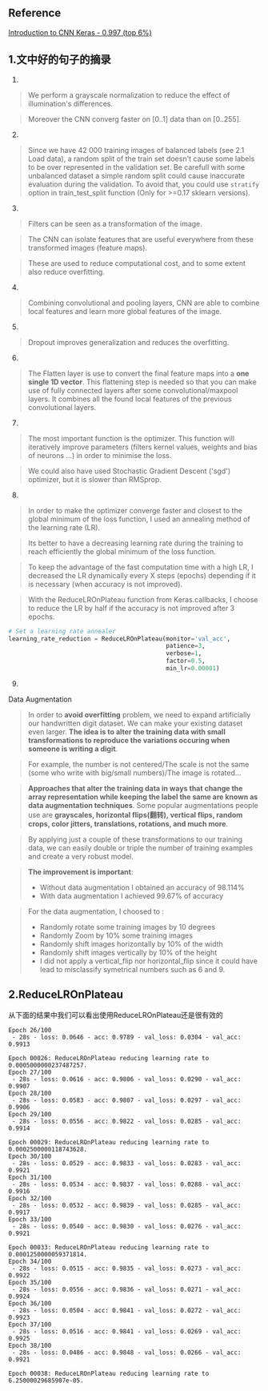 ## Reference
[Introduction to CNN Keras - 0.997 (top 6%)](https://www.kaggle.com/yassineghouzam/introduction-to-cnn-keras-0-997-top-6)

## 1.文中好的句子的摘录  

1. 
> We perform a grayscale normalization to reduce the effect of illumination's differences.   

> Moreover the CNN converg faster on [0..1] data than on [0..255].

2. 
> Since we have 42 000 training images of balanced labels (see 2.1 Load data), a random split of the train set doesn't cause some labels to be over represented in the validation set. Be carefull with some unbalanced dataset a simple random split could cause inaccurate evaluation during the validation. To avoid that, you could use `stratify` option in train_test_split function (Only for >=0.17 sklearn versions).

3. 
> Filters can be seen as a transformation of the image.   

> The CNN can isolate features that are useful everywhere from these transformed images (feature maps).  

> These are used to reduce computational cost, and to some extent also reduce overfitting. 

4. 
> Combining convolutional and pooling layers, CNN are able to combine local features and learn more global features of the image.

5. 
> Dropout improves generalization and reduces the overfitting.

6. 
> The Flatten layer is use to convert the final feature maps into a **one single 1D vector**. This flattening step is needed so that you can make use of fully connected layers after some convolutional/maxpool layers. It combines all the found local features of the previous convolutional layers.

7.
> The most important function is the optimizer. This function will iteratively improve parameters (filters kernel values, weights and bias of neurons ...) in order to minimise the loss.  

> We could also have used Stochastic Gradient Descent ('sgd') optimizer, but it is slower than RMSprop.

8.
> In order to make the optimizer converge faster and closest to the global minimum of the loss function, I used an annealing method of the learning rate (LR).  

> Its better to have a decreasing learning rate during the training to reach efficiently the global minimum of the loss function.  

> To keep the advantage of the fast computation time with a high LR, I decreased the LR dynamically every X steps (epochs) depending if it is necessary (when accuracy is not improved).  

> With the ReduceLROnPlateau function from Keras.callbacks, I choose to reduce the LR by half if the accuracy is not improved after 3 epochs.

```python
# Set a learning rate annealer
learning_rate_reduction = ReduceLROnPlateau(monitor='val_acc', 
                                            patience=3, 
                                            verbose=1, 
                                            factor=0.5, 
                                            min_lr=0.00001)
```

9. 
Data Augmentation
> In order to **avoid overfitting** problem, we need to expand artificially our handwritten digit dataset. We can make your existing dataset even larger. **The idea is to alter the training data with small transformations to reproduce the variations occuring when someone is writing a digit**.  

> For example, the number is not centered/The scale is not the same (some who write with big/small numbers)/The image is rotated...  

> **Approaches that alter the training data in ways that change the array representation while keeping the label the same are known as data augmentation techniques**. Some popular augmentations people use are **grayscales, horizontal flips(翻转), vertical flips, random crops, color jitters, translations, rotations, and much more**.  

> By applying just a couple of these transformations to our training data, we can easily double or triple the number of training examples and create a very robust model.  

> **The improvement is important**:  
> + Without data augmentation I obtained an accuracy of 98.114%
> + With data augmentation I achieved 99.67% of accuracy

> For the data augmentation, I choosed to :
> + Randomly rotate some training images by 10 degrees
> + Randomly Zoom by 10% some training images
> + Randomly shift images horizontally by 10% of the width
> + Randomly shift images vertically by 10% of the height
> + I did not apply a vertical_flip nor horizontal_flip since it could have lead to misclassify symetrical numbers such as 6 and 9.


## 2.ReduceLROnPlateau
从下面的结果中我们可以看出使用ReduceLROnPlateau还是很有效的
```
Epoch 26/100
 - 28s - loss: 0.0646 - acc: 0.9789 - val_loss: 0.0304 - val_acc: 0.9913

Epoch 00026: ReduceLROnPlateau reducing learning rate to 0.0005000000237487257.
Epoch 27/100
 - 28s - loss: 0.0616 - acc: 0.9806 - val_loss: 0.0290 - val_acc: 0.9907
Epoch 28/100
 - 28s - loss: 0.0583 - acc: 0.9807 - val_loss: 0.0297 - val_acc: 0.9906
Epoch 29/100
 - 28s - loss: 0.0556 - acc: 0.9822 - val_loss: 0.0285 - val_acc: 0.9914

Epoch 00029: ReduceLROnPlateau reducing learning rate to 0.0002500000118743628.
Epoch 30/100
 - 28s - loss: 0.0529 - acc: 0.9833 - val_loss: 0.0283 - val_acc: 0.9921
Epoch 31/100
 - 28s - loss: 0.0534 - acc: 0.9837 - val_loss: 0.0288 - val_acc: 0.9916
Epoch 32/100
 - 28s - loss: 0.0532 - acc: 0.9839 - val_loss: 0.0285 - val_acc: 0.9917
Epoch 33/100
 - 28s - loss: 0.0540 - acc: 0.9830 - val_loss: 0.0276 - val_acc: 0.9921

Epoch 00033: ReduceLROnPlateau reducing learning rate to 0.0001250000059371814.
Epoch 34/100
 - 28s - loss: 0.0515 - acc: 0.9835 - val_loss: 0.0273 - val_acc: 0.9922
Epoch 35/100
 - 28s - loss: 0.0556 - acc: 0.9836 - val_loss: 0.0271 - val_acc: 0.9924
Epoch 36/100
 - 28s - loss: 0.0504 - acc: 0.9841 - val_loss: 0.0272 - val_acc: 0.9923
Epoch 37/100
 - 28s - loss: 0.0516 - acc: 0.9841 - val_loss: 0.0269 - val_acc: 0.9925
Epoch 38/100
 - 28s - loss: 0.0486 - acc: 0.9848 - val_loss: 0.0266 - val_acc: 0.9921

Epoch 00038: ReduceLROnPlateau reducing learning rate to 6.25000029685907e-05.
```

